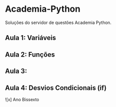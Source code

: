 # Academia-Python
Soluções do servidor de questões Academia Python.
## Aula 1: Variáveis

## Aula 2: Funções

## Aula 3: 

## Aula 4: Desvios Condicionais (if)
![x] Ano Bissexto
